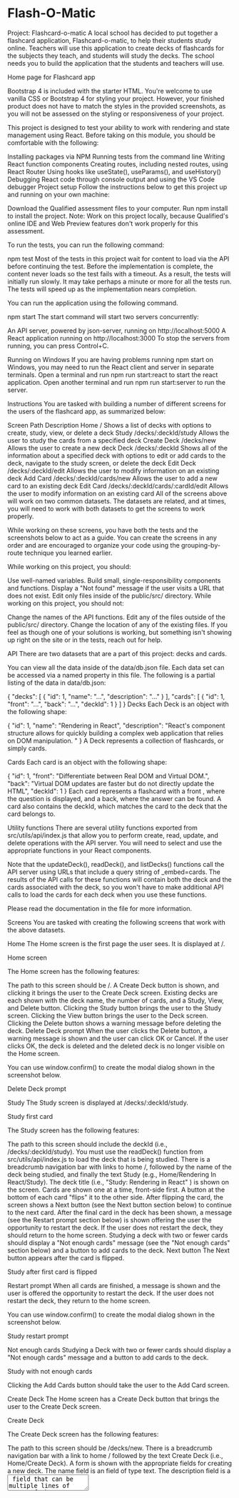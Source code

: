 # Flash-O-Matic
Project: Flashcard-o-matic A local school has decided to put together a flashcard application, Flashcard-o-matic, to help their students study online. Teachers will use this application to create decks of flashcards for the subjects they teach, and students will study the decks. The school needs you to build the application that the students and teachers will use.

Home page for Flashcard app

Bootstrap 4 is included with the starter HTML. You're welcome to use vanilla CSS or Bootstrap 4 for styling your project. However, your finished product does not have to match the styles in the provided screenshots, as you will not be assessed on the styling or responsiveness of your project.

This project is designed to test your ability to work with rendering and state management using React. Before taking on this module, you should be comfortable with the following:

Installing packages via NPM Running tests from the command line Writing React function components Creating routes, including nested routes, using React Router Using hooks like useState(), useParams(), and useHistory() Debugging React code through console output and using the VS Code debugger Project setup Follow the instructions below to get this project up and running on your own machine:

Download the Qualified assessment files to your computer. Run npm install to install the project. Note: Work on this project locally, because Qualified's online IDE and Web Preview features don't work properly for this assessment.

To run the tests, you can run the following command:

npm test Most of the tests in this project wait for content to load via the API before continuing the test. Before the implementation is complete, the content never loads so the test fails with a timeout. As a result, the tests will initially run slowly. It may take perhaps a minute or more for all the tests run. The tests will speed up as the implementation nears completion.

You can run the application using the following command.

npm start The start command will start two servers concurrently:

An API server, powered by json-server, running on http://localhost:5000 A React application running on http://localhost:3000 To stop the servers from running, you can press Control+C.

Running on Windows If you are having problems running npm start on Windows, you may need to run the React client and server in separate terminals. Open a terminal and run npm run start:react to start the react application. Open another terminal and run npm run start:server to run the server.

Instructions You are tasked with building a number of different screens for the users of the flashcard app, as summarized below:

Screen Path Description Home / Shows a list of decks with options to create, study, view, or delete a deck Study /decks/:deckId/study Allows the user to study the cards from a specified deck Create Deck /decks/new Allows the user to create a new deck Deck /decks/:deckId Shows all of the information about a specified deck with options to edit or add cards to the deck, navigate to the study screen, or delete the deck Edit Deck /decks/:deckId/edit Allows the user to modify information on an existing deck Add Card /decks/:deckId/cards/new Allows the user to add a new card to an existing deck Edit Card /decks/:deckId/cards/:cardId/edit Allows the user to modify information on an existing card All of the screens above will work on two common datasets. The datasets are related, and at times, you will need to work with both datasets to get the screens to work properly.

While working on these screens, you have both the tests and the screenshots below to act as a guide. You can create the screens in any order and are encouraged to organize your code using the grouping-by-route technique you learned earlier.

While working on this project, you should:

Use well-named variables. Build small, single-responsibility components and functions. Display a "Not found" message if the user visits a URL that does not exist. Edit only files inside of the public/src/ directory. While working on this project, you should not:

Change the names of the API functions. Edit any of the files outside of the public/src/ directory. Change the location of any of the existing files. If you feel as though one of your solutions is working, but something isn't showing up right on the site or in the tests, reach out for help.

API There are two datasets that are a part of this project: decks and cards.

You can view all the data inside of the data/db.json file. Each data set can be accessed via a named property in this file. The following is a partial listing of the data in data/db.json:

{ "decks": [ { "id": 1, "name": "...", "description": "..." } ], "cards": [ { "id": 1, "front": "...", "back": "...", "deckId": 1 } ] } Decks Each Deck is an object with the following shape:

{ "id": 1, "name": "Rendering in React", "description": "React's component structure allows for quickly building a complex web application that relies on DOM manipulation. " } A Deck represents a collection of flashcards, or simply cards.

Cards Each card is an object with the following shape:

{ "id": 1, "front": "Differentiate between Real DOM and Virtual DOM.", "back": "Virtual DOM updates are faster but do not directly update the HTML", "deckId": 1 } Each card represents a flashcard with a front , where the question is displayed, and a back, where the answer can be found. A card also contains the deckId, which matches the card to the deck that the card belongs to.

Utility functions There are several utility functions exported from src/utils/api/index.js that allow you to perform create, read, update, and delete operations with the API server. You will need to select and use the appropriate functions in your React components.

Note that the updateDeck(), readDeck(), and listDecks() functions call the API server using URLs that include a query string of _embed=cards. The results of the API calls for these functions will contain both the deck and the cards associated with the deck, so you won't have to make additional API calls to load the cards for each deck when you use these functions.

Please read the documentation in the file for more information.

Screens You are tasked with creating the following screens that work with the above datasets.

Home The Home screen is the first page the user sees. It is displayed at /.

Home screen

The Home screen has the following features:

The path to this screen should be /. A Create Deck button is shown, and clicking it brings the user to the Create Deck screen. Existing decks are each shown with the deck name, the number of cards, and a Study, View, and Delete button. Clicking the Study button brings the user to the Study screen. Clicking the View button brings the user to the Deck screen. Clicking the Delete button shows a warning message before deleting the deck. Delete Deck prompt When the user clicks the Delete button, a warning message is shown and the user can click OK or Cancel. If the user clicks OK, the deck is deleted and the deleted deck is no longer visible on the Home screen.

You can use window.confirm() to create the modal dialog shown in the screenshot below.

Delete Deck prompt

Study The Study screen is displayed at /decks/:deckId/study.

Study first card

The Study screen has the following features:

The path to this screen should include the deckId (i.e., /decks/:deckId/study). You must use the readDeck() function from src/utils/api/index.js to load the deck that is being studied. There is a breadcrumb navigation bar with links to home /, followed by the name of the deck being studied, and finally the text Study (e.g., Home/Rendering In React/Study). The deck title (i.e., "Study: Rendering in React" ) is shown on the screen. Cards are shown one at a time, front-side first. A button at the bottom of each card "flips" it to the other side. After flipping the card, the screen shows a Next button (see the Next button section below) to continue to the next card. After the final card in the deck has been shown, a message (see the Restart prompt section below) is shown offering the user the opportunity to restart the deck. If the user does not restart the deck, they should return to the home screen. Studying a deck with two or fewer cards should display a "Not enough cards" message (see the "Not enough cards" section below) and a button to add cards to the deck. Next button The Next button appears after the card is flipped.

Study after first card is flipped

Restart prompt When all cards are finished, a message is shown and the user is offered the opportunity to restart the deck. If the user does not restart the deck, they return to the home screen.

You can use window.confirm() to create the modal dialog shown in the screenshot below.

Study restart prompt

Not enough cards Studying a Deck with two or fewer cards should display a "Not enough cards" message and a button to add cards to the deck.

Study with not enough cards

Clicking the Add Cards button should take the user to the Add Card screen.

Create Deck The Home screen has a Create Deck button that brings the user to the Create Deck screen.

Create Deck

The Create Deck screen has the following features:

The path to this screen should be /decks/new. There is a breadcrumb navigation bar with a link to home / followed by the text Create Deck (i.e., Home/Create Deck). A form is shown with the appropriate fields for creating a new deck. The name field is an field of type text. The description field is a <textarea> field that can be multiple lines of text. If the user clicks Submit, the user is taken to the Deck screen. If the user clicks Cancel, the user is taken to the Home screen. Deck The Deck screen displays all of the information about a deck.

Deck

The Deck screen has the following features:

The path to this screen should include the deckId (i.e., /decks/:deckId). You must use the readDeck() function from src/utils/api/index.js to load the existing deck. There is a breadcrumb navigation bar with a link to home / followed by the name of the deck (e.g., Home/React Router). The screen includes the deck name (e.g., "React Router") and deck description (e.g., "React Router is a collection of navigational components that compose declaratively in your application"). The screen includes Edit, Study, Add Cards, and Delete buttons. Each button takes the user to a different destination, as follows:

Button Clicked	Destination
Edit	Edit Deck Screen
Study	Study screen
Add Cards	Add Card screen
Delete	Shows a warning message before deleting the deck]( See the "Delete Card Prompt" section below)
Each card in the deck:

Is listed on the page under the "Cards" heading. Shows a question and the answer to the question. Has an Edit button that takes the user to the Edit Card screen when clicked. Has a Delete button that allows that card to be deleted. Delete Card Prompt When the user clicks the Delete button associated with a card, a warning message is shown and the user can click OK or Cancel. If the user clicks OK, the card is deleted.

You can use window.confirm() to create the modal dialog shown in the screenshot below.

Delete card prompt

Edit Deck The Edit Deck screen allows the user to modify information on an existing deck.

Edit Deck

The Edit Deck screen has the following features:

The path to this screen should include the deckId (i.e., /decks/:deckId/edit). You must use the readDeck() function from src/utils/api/index.js to load the existing deck. There is a breadcrumb navigation bar with a link to home /, followed by the name of the deck being edited, and finally the text Edit Deck (e.g., Home/Rendering in React/Edit Deck). It displays the same form as the Create Deck screen, except it is prefilled with information for the existing deck. The user can edit and update the form. If the user clicks Cancel, the user is taken to the Deck screen. Add Card The Add Card screen allows the user to add a new card to an existing deck.

Add Card

The Add Card screen has the following features:

The path to this screen should include the deckId (i.e., /decks/:deckId/cards/new). You must use the readDeck() function from src/utils/api/index.js to load the deck that you're adding the card to. There is a breadcrumb navigation bar with a link to home /, followed by the name of the deck to which the cards are being added, and finally the text Add Card (e.g., Home/React Router/Add Card). The screen displays the React Router: Add Card deck title. A form is shown with the "front" and "back" fields for a new card. Both fields use a <textarea> tag that can accommodate multiple lines of text. If the user clicks Save, a new card is created and associated with the relevant deck. Then the form is cleared and the process for adding a card is restarted. If the user clicks Done, the user is taken to the Deck screen. Edit Card The Edit Card screen allows the user to modify information on an existing card.

Edit Card

The Edit Card screen has the following features:

The path to this screen should include the deckId and the cardId (i.e., /decks/:deckId/cards/:cardId/edit). You must use the readDeck() function from src/utils/api/index.js to load the deck that contains the card to be edited. Additionally, you must use the readCard() function from src/utils/api/index.js to load the card that you want to edit. There is a breadcrumb navigation bar with a link to home /, followed by the name of the deck of which the edited card is a member, and finally the text Edit Card :cardId (e.g., Home/Deck React Router/Edit Card 4). It displays the same form as the Add Card screen, except it is prefilled with information for the existing card. It can be edited and updated. If the user clicks on either Save or Cancel, the user is taken to the Deck screen. Note: In addition to needing to pass the tests and requirements in the instructions here, please review the Rubric Requirements for the human-graded part of this project in your Thinkful curriculum page.

